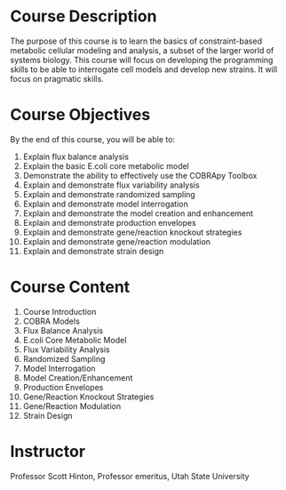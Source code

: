 # Course Description
The purpose of this course is to learn the basics of constraint-based metabolic cellular modeling and analysis, a subset of the larger world of systems biology. This course will focus on developing the programming skills to be able to interrogate cell models and develop new strains. It will focus on pragmatic skills.

# Course Objectives
By the end of this course, you will be able to:

1. Explain flux balance analysis
2. Explain the basic E.coli core metabolic model
3. Demonstrate the ability to effectively use the COBRApy Toolbox
4. Explain and demonstrate flux variability analysis
5. Explain and demonstrate randomized sampling
6. Explain and demonstrate model interrogation
7. Explain and demonstrate the model creation and enhancement
8. Explain and demonstrate production envelopes
9. Explain and demonstrate gene/reaction knockout strategies
10. Explain and demonstrate gene/reaction modulation
11. Explain and demonstrate strain design

# Course Content
1. Course Introduction
2. COBRA Models
3. Flux Balance Analysis
4. E.coli Core Metabolic Model
5. Flux Variability Analysis 
6. Randomized Sampling
7. Model Interrogation
8. Model Creation/Enhancement
9. Production Envelopes
10. Gene/Reaction Knockout Strategies
11. Gene/Reaction Modulation
12. Strain Design

# Instructor

Professor Scott Hinton, Professor  emeritus, Utah State University

